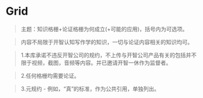 # Grid

> 主题：知识格栅+论证格栅为何成立(+可能的应用)，括号内为可选项。

> 内容不局限于开智认知写作学的知识，一切与论证内容相关的知识均可。

> 1.本库承诺不违反开智公司的规约，不上传与开智公司产品有关的包括并不限于视频，截图，音频等内容。并已邀请开智一休作为监督者。

> 2.任何格栅均需要论证。

> 3.元规约 - 例如，“真”的标准，作为公共引用，单独列出。


